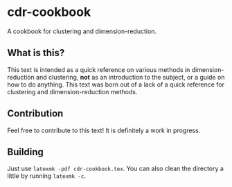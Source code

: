 # cdr-cookbook
A cookbook for clustering and dimension-reduction.

## What is this?
This text is intended as a quick reference on various methods in dimension-reduction and clustering, **not** as an introduction to the subject, or a guide on how to do anything. This text was born out of a lack of a quick reference for clustering and dimension-reduction methods.

## Contribution
Feel free to contribute to this text! It is definitely a work in progress.

## Building
Just use `latexmk -pdf cdr-cookbook.tex`. You can also clean the directory a little by running `latexmk -c`.
